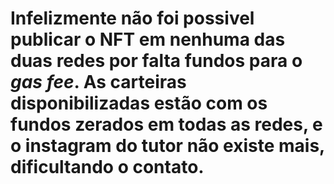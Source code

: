 # Infelizmente não foi possivel publicar o NFT em nenhuma das duas redes por falta fundos para o *gas fee*. As carteiras disponibilizadas estão com os fundos zerados em todas as redes, e o instagram do tutor não existe mais, dificultando o contato.
